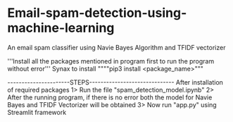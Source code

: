 # Email-spam-detection-using-machine-learning
An email spam classifier using Navie Bayes Algorithm and TFIDF vectorizer

'''Install all the packages mentioned in program first to run the program without error'''
   Synax to install  """"pip3 install <package_name>"""

----------------------STEPS------------------------------
After installation of required packages
1> Run the file "spam_detection_model.ipynb"
2> After the running program, if there is no error both the model for 
   Navie Bayes and TFIDF Vectorizer will be obtained
3> Now run "app.py" using Streamlit framework
